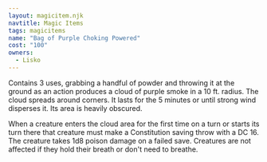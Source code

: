 ```yaml
---
layout: magicitem.njk
navtitle: Magic Items
tags: magicitems
name: "Bag of Purple Choking Powered"
cost: "100"
owners:
  - Lisko
---
```

Contains 3 uses, grabbing a handful of powder and throwing it at the ground as an action produces a cloud of purple smoke in a 10 ft. radius.  The cloud spreads around corners. It lasts for the 5 minutes or until strong wind disperses it. Its area is heavily obscured.

When a creature enters the cloud area for the first time on a turn or starts its turn there that creature must make a Constitution saving throw with a DC 16. The creature takes 1d8 poison damage on a failed save. Creatures are not affected if they hold their breath or don't need to breathe.